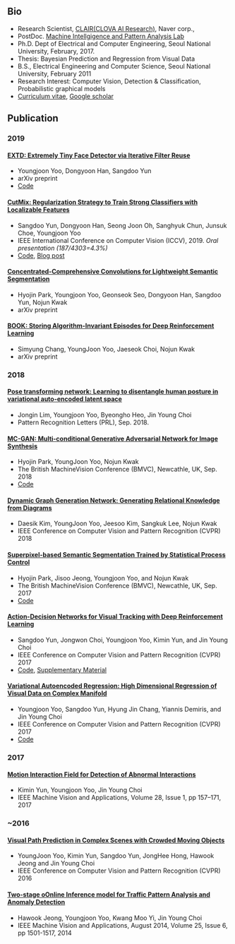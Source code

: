 ## Bio
- Research Scientist, [CLAIR(CLOVA AI Research)](https://clova.ai/en/research/research-areas.html), Naver corp.,
- PostDoc. [Machine Intellgigence and Pattern Analysis Lab](http://mipal.snu.ac.kr/index.php/Main_Page) 
- Ph.D. Dept of Electrical and Computer Engineering, Seoul National University, February, 2017.
- Thesis: Bayesian Prediction and Regression from Visual Data
- B.S., Electrical Engineering and Computer Science, Seoul National University, February 2011
- Research Interest: Computer Vision, Detection & Classification, Probabilistic graphical models
- [Curriculum vitae](https://drive.google.com/file/d/1ifPxguZmnlxeb2z1AElRdtKVBaZSjCl8/view), [Google scholar](https://scholar.google.co.kr/citations?user=YGVqRuIAAAAJ&hl=ko)

## Publication
### 2019
#### [EXTD: Extremely Tiny Face Detector via Iterative Filter Reuse](https://arxiv.org/abs/1906.06579)
* Youngjoon Yoo, Dongyoon Han, Sangdoo Yun
* arXiv preprint
* [Code](https://github.com/clovaai/EXTD_Pytorch)

#### [CutMix: Regularization Strategy to Train Strong Classifiers with Localizable Features](https://arxiv.org/abs/1905.04899)
* Sangdoo Yun, Dongyoon Han, Seong Joon Oh, Sanghyuk Chun, Junsuk Choe, Youngjoon Yoo
* IEEE International Conference on Computer Vision (ICCV), 2019. *Oral presentation (187/4303=4.3%)*
* [Code](https://github.com/ClovaAI/CutMix-PyTorch), [Blog post](https://clova-ai.blog/2019/07/15/cutmix-regularization-strategy-to-train-strong-classifiers-with-localizable-features/)

#### [Concentrated-Comprehensive Convolutions for Lightweight Semantic Segmentation](https://arxiv.org/pdf/1812.04920.pdf)
* Hyojin Park, Youngjoon Yoo, Geonseok Seo, Dongyoon Han, Sangdoo Yun, Nojun Kwak
* arXiv preprint

#### [BOOK: Storing Algorithm-Invariant Episodes for Deep Reinforcement Learning](https://arxiv.org/abs/1709.01308)
* Simyung Chang, YoungJoon Yoo, Jaeseok Choi, Nojun Kwak
* arXiv preprint

### 2018
#### [Pose transforming network: Learning to disentangle human posture in variational auto-encoded latent space](https://www.sciencedirect.com/science/article/abs/pii/S0167865518302678)
* Jongin Lim, Youngjoon Yoo, Byeongho Heo, Jin Young Choi 
* Pattern Recognition Letters  (PRL), Sep. 2018.

#### [MC-GAN: Multi-conditional Generative Adversarial Network for Image Synthesis](https://arxiv.org/abs/1805.01123)
* Hyojin Park, YoungJoon Yoo, Nojun Kwak
* The British MachineVision Conference (BMVC), Newcathle, UK, Sep. 2018 
* [Code](https://github.com/HYOJINPARK/MC_GAN)

#### [Dynamic Graph Generation Network: Generating Relational Knowledge from Diagrams](https://arxiv.org/abs/1711.09528)
* Daesik Kim, YoungJoon Yoo, Jeesoo Kim, Sangkuk Lee, Nojun Kwak
* IEEE Conference on Computer Vision and Pattern Recognition (CVPR) 2018

#### [Superpixel-based Semantic Segmentation Trained by Statistical Process Control](https://arxiv.org/abs/1706.10071)
* Hyojin Park, Jisoo Jeong, Youngjoon Yoo, and Nojun Kwak
* The British MachineVision Conference (BMVC), Newcathle, UK, Sep. 2017
* [Code](https://github.com/HYOJINPARK/HP-SPS)

#### [Action-Decision Networks for Visual Tracking with Deep Reinforcement Learning](http://openaccess.thecvf.com/content_cvpr_2017/papers/Yun_Action-Decision_Networks_for_CVPR_2017_paper.pdf)
* Sangdoo Yun, Jongwon Choi, Youngjoon Yoo, Kimin Yun, and Jin Young Choi
* IEEE Conference on Computer Vision and Pattern Recognition (CVPR) 2017
* [Code](https://github.com/hellbell/ADNet), [Supplementary Material](https://drive.google.com/file/d/0B34VXh5mZ22cZVdNTHk3TDlmamM/view)

#### [Variational Autoencoded Regression: High Dimensional Regression of Visual Data on Complex Manifold](http://openaccess.thecvf.com/content_cvpr_2017/papers/Yoo_Variational_Autoencoded_Regression_CVPR_2017_paper.pdf)
* Youngjoon Yoo, Sangdoo Yun, Hyung Jin Chang, Yiannis Demiris, and Jin Young Choi
* IEEE Conference on Computer Vision and Pattern Recognition (CVPR) 2017
* [Code](https://github.com/yjyoo3312/VAE_REGRESSION_AL)

### 2017
#### [Motion Interaction Field for Detection of Abnormal Interactions](https://link.springer.com/article/10.1007%2Fs00138-016-0816-0)
* Kimin Yun, Youngjoon Yoo, Jin Young Choi
* IEEE Machine Vision and Applications, Volume 28, Issue 1, pp 157–171, 2017

### ~2016
#### [Visual Path Prediction in Complex Scenes with Crowded Moving Objects](https://www.cv-foundation.org/openaccess/content_cvpr_2016/papers/Yoo_Visual_Path_Prediction_CVPR_2016_paper.pdf)
* YoungJoon Yoo, Kimin Yun, Sangdoo Yun, JongHee Hong, Hawook Jeong and Jin Young Choi
* IEEE Conference on Computer Vision and Pattern Recognition (CVPR) 2016

#### [Two-stage oOnline Inference model for Traffic Pattern Analysis and Anomaly Detection](https://link.springer.com/article/10.1007/s00138-014-0629-y)
* Hawook Jeong, Youngjoon Yoo, Kwang Moo Yi, Jin Young Choi
* IEEE Machine Vision and Applications, August 2014, Volume 25, Issue 6, pp 1501-1517, 2014
